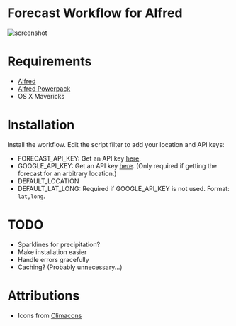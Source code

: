 # Forecast Workflow for Alfred

![screenshot][screenshot]

[screenshot]: http://i.imgur.com/enspDWu.png

# Requirements

- [Alfred](http://www.alfredapp.com/)
- [Alfred Powerpack](http://www.alfredapp.com/powerpack/)
- OS X Mavericks

# Installation

Install the workflow. Edit the script filter to add your location and API keys:

- FORECAST_API_KEY: Get an API key [here][forecast-api-key].
- GOOGLE_API_KEY: Get an API key [here][google-api-key]. (Only required if
  getting the forecast for an arbitrary location.)
- DEFAULT_LOCATION
- DEFAULT_LAT_LONG: Required if GOOGLE_API_KEY is not used. Format: `lat,long`.

[forecast-api-key]: https://developer.forecast.io/register
[google-api-key]: https://developers.google.com/maps/documentation/geocoding/#api_key

# TODO

- Sparklines for precipitation?
- Make installation easier
- Handle errors gracefully
- Caching? (Probably unnecessary...)

# Attributions

- Icons from [Climacons](http://adamwhitcroft.com/climacons/)
